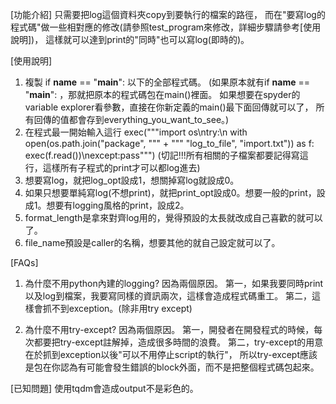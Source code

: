 [功能介紹]
只需要把log這個資料夾copy到要執行的檔案的路徑，
而在"要寫log的程式碼"做一些相對應的修改(請參照test_program來修改，詳細步驟請參考[使用說明])，
這樣就可以達到print的"同時"也可以寫log(即時的)。

[使用說明]
1. 複製 if __name__ == "__main__": 以下的全部程式碼。
(如果原本就有if __name__ == "__main__": ，那就把原本的程式碼包在main()裡面。
如果想要在spyder的variable explorer看參數，直接在你新定義的main()最下面回傳就可以了，
所有回傳的值都會存到everything_you_want_to_see。)
2. 在程式最一開始輸入這行
exec("""import os\ntry:\n    with open(os.path.join("package", """ + 
     """ "log_to_file", "import.txt")) as f: exec(f.read())\nexcept:pass""")
(切記!!!所有相關的子檔案都要記得寫這行，這樣所有子程式的print才可以都log進去)
3. 想要寫log，就把log_opt設成1，想關掉寫log就設成0。
4. 如果只想要單純寫log(不想print)，就把print_opt設成0。想要一般的print，設成1。想要有logging風格的print，設成2。
5. format_length是拿來對齊log用的，覺得預設的太長就改成自己喜歡的就可以了。
6. file_name預設是caller的名稱，想要其他的就自己設定就可以了。

[FAQs]
1. 為什麼不用python內建的logging?
因為兩個原因。
第一，如果我要同時print以及log到檔案，我要寫同樣的資訊兩次，這樣會造成程式碼重工。
第二，這樣會抓不到exception。(除非用try except)

2. 為什麼不用try-except?
因為兩個原因。
第一，開發者在開發程式的時候，每次都要把try-except註解掉，造成很多時間的浪費。
第二，try-except的用意在於抓到exception以後"可以不用停止script的執行"，
所以try-except應該是包在你認為有可能會發生錯誤的block外面，而不是把整個程式碼包起來。

[已知問題]
使用tqdm會造成output不是彩色的。
